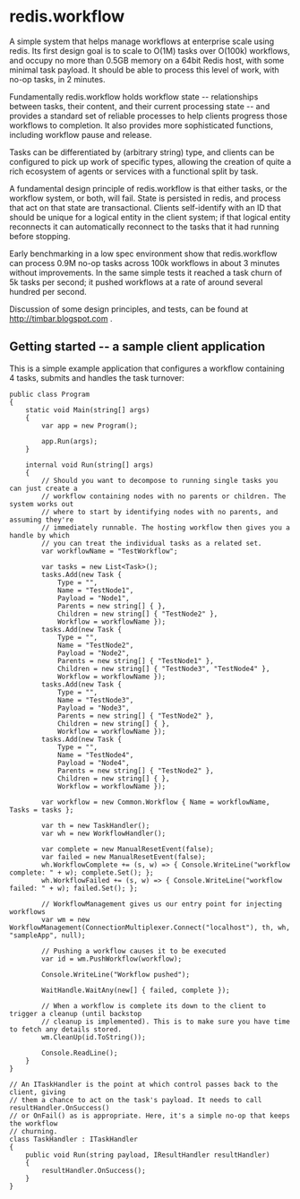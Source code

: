 # redis.workflow
A simple system that helps manage workflows at enterprise scale using redis. Its first design goal is to scale to O(1M) tasks over O(100k) workflows, and occupy no more than 0.5GB memory on a 64bit Redis host, with some minimal task payload. It should be able to process this level of work, with no-op tasks, in 2 minutes.

Fundamentally redis.workflow holds workflow state -- relationships between tasks, their content, and their current processing state -- and provides a standard set of reliable processes to help clients progress those workflows to completion. It also provides more sophisticated functions, including workflow pause and release.

Tasks can be differentiated by (arbitrary string) type, and clients can be configured to pick up work of specific types, allowing the creation of quite a rich ecosystem of agents or services with a functional split by task.

A fundamental design principle of redis.workflow is that either tasks, or the workflow system, or both, will fail. State is persisted in redis, and process that act on that state are transactional. Clients self-identify with an ID that should be unique for a logical entity in the client system; if that logical entity reconnects it can automatically reconnect to the tasks that it had running before stopping.

Early benchmarking in a low spec environment show that redis.workflow can process 0.9M no-op tasks across 100k workflows in about 3 minutes without improvements. In the same simple tests it reached a task churn of 5k tasks per second; it pushed workflows at a rate of around several hundred per second.

Discussion of some design principles, and tests, can be found at http://timbar.blogspot.com .

## Getting started -- a sample client application
This is a simple example application that configures a workflow containing 4 tasks, submits and handles the task turnover:

    public class Program
    {
        static void Main(string[] args)
        {
            var app = new Program();

            app.Run(args);
        }

        internal void Run(string[] args)
        {
            // Should you want to decompose to running single tasks you can just create a 
            // workflow containing nodes with no parents or children. The system works out 
            // where to start by identifying nodes with no parents, and assuming they're 
            // immediately runnable. The hosting workflow then gives you a handle by which 
            // you can treat the individual tasks as a related set.
            var workflowName = "TestWorkflow";

            var tasks = new List<Task>();
            tasks.Add(new Task { 
                Type = "",
                Name = "TestNode1", 
                Payload = "Node1", 
                Parents = new string[] { }, 
                Children = new string[] { "TestNode2" }, 
                Workflow = workflowName });
            tasks.Add(new Task { 
                Type = "",
                Name = "TestNode2", 
                Payload = "Node2", 
                Parents = new string[] { "TestNode1" }, 
                Children = new string[] { "TestNode3", "TestNode4" }, 
                Workflow = workflowName });
            tasks.Add(new Task { 
                Type = "",
                Name = "TestNode3", 
                Payload = "Node3", 
                Parents = new string[] { "TestNode2" }, 
                Children = new string[] { }, 
                Workflow = workflowName });
            tasks.Add(new Task { 
                Type = "",
                Name = "TestNode4", 
                Payload = "Node4", 
                Parents = new string[] { "TestNode2" }, 
                Children = new string[] { }, 
                Workflow = workflowName });

            var workflow = new Common.Workflow { Name = workflowName, Tasks = tasks };

            var th = new TaskHandler();
            var wh = new WorkflowHandler();
            
            var complete = new ManualResetEvent(false);
            var failed = new ManualResetEvent(false);
            wh.WorkflowComplete += (s, w) => { Console.WriteLine("workflow complete: " + w); complete.Set(); };
            wh.WorkflowFailed += (s, w) => { Console.WriteLine("workflow failed: " + w); failed.Set(); };
            
            // WorkflowManagement gives us our entry point for injecting workflows
            var wm = new WorkflowManagement(ConnectionMultiplexer.Connect("localhost"), th, wh, "sampleApp", null);

            // Pushing a workflow causes it to be executed
            var id = wm.PushWorkflow(workflow);

            Console.WriteLine("Workflow pushed");

            WaitHandle.WaitAny(new[] { failed, complete });

            // When a workflow is complete its down to the client to trigger a cleanup (until backstop
            // cleanup is implemented). This is to make sure you have time to fetch any details stored.
            wm.CleanUp(id.ToString());

            Console.ReadLine();
        }
    }
	
    // An ITaskHandler is the point at which control passes back to the client, giving 
    // them a chance to act on the task's payload. It needs to call resultHandler.OnSuccess()
    // or OnFail() as is appropriate. Here, it's a simple no-op that keeps the workflow
    // churning.
    class TaskHandler : ITaskHandler
    {
        public void Run(string payload, IResultHandler resultHandler)
        {
            resultHandler.OnSuccess();
        }
    }

